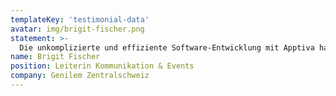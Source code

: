 ```yaml
---
templateKey: 'testimonial-data'
avatar: img/brigit-fischer.png
statement: >-
  Die unkomplizierte und effiziente Software-Entwicklung mit Apptiva hat mich begeistert. Kreativ, effizient, hilfsbereit, schnell, unkompliziert – das ist für mich Apptiva!
name: Brigit Fischer
position: Leiterin Kommunikation & Events
company: Genilem Zentralschweiz
---
```

